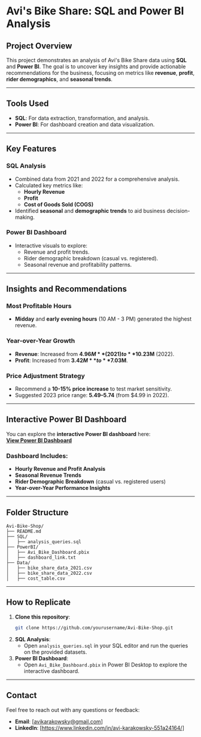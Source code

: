 # **Avi's Bike Share: SQL and Power BI Analysis**

## **Project Overview**
This project demonstrates an analysis of Avi's Bike Share data using **SQL** and **Power BI**. The goal is to uncover key insights and provide actionable recommendations for the business, focusing on metrics like **revenue**, **profit**, **rider demographics**, and **seasonal trends**.

---

## **Tools Used**
- **SQL**: For data extraction, transformation, and analysis.
- **Power BI**: For dashboard creation and data visualization.

---

## **Key Features**

### **SQL Analysis**
- Combined data from 2021 and 2022 for a comprehensive analysis.
- Calculated key metrics like:
  - **Hourly Revenue**
  - **Profit**
  - **Cost of Goods Sold (COGS)**
- Identified **seasonal** and **demographic trends** to aid business decision-making.

### **Power BI Dashboard**
- Interactive visuals to explore:
  - Revenue and profit trends.
  - Rider demographic breakdown (casual vs. registered).
  - Seasonal revenue and profitability patterns.

---

## **Insights and Recommendations**

### **Most Profitable Hours**  
- **Midday** and **early evening hours** (10 AM - 3 PM) generated the highest revenue.

### **Year-over-Year Growth**
- **Revenue**: Increased from **$4.96M** (2021) to **$10.23M** (2022).
- **Profit**: Increased from **$3.42M** to **$7.03M**.

### **Price Adjustment Strategy**
- Recommend a **10-15% price increase** to test market sensitivity.
- Suggested 2023 price range: **$5.49–$5.74** (from $4.99 in 2022).

---

## **Interactive Power BI Dashboard**
You can explore the **interactive Power BI dashboard** here:  
[**View Power BI Dashboard**](https://app.powerbi.com/view?r=eyJrIjoiZTk3ZTIwZDQtNzBhNy00Y2M0LWE2NjItN2QwM2FiYWRjNWMxIiwidCI6IjM0NTMxMzE4LTcwMTEtNGZkNC04N2YwLWE0MzgxNmM0OWJkMCJ9)

### **Dashboard Includes:**
- **Hourly Revenue and Profit Analysis**
- **Seasonal Revenue Trends**
- **Rider Demographic Breakdown** (casual vs. registered users)
- **Year-over-Year Performance Insights**

---

## **Folder Structure**
```
Avi-Bike-Shop/
├── README.md
├── SQL/
│   ├── analysis_queries.sql
├── PowerBI/
│   ├── Avi_Bike_Dashboard.pbix
│   ├── dashboard_link.txt
├── Data/
│   ├── bike_share_data_2021.csv
│   ├── bike_share_data_2022.csv
│   ├── cost_table.csv
```

---

## **How to Replicate**
1. **Clone this repository**:
   ```bash
   git clone https://github.com/yourusername/Avi-Bike-Shop.git
   ```
2. **SQL Analysis**:
   - Open `analysis_queries.sql` in your SQL editor and run the queries on the provided datasets.
3. **Power BI Dashboard**:
   - Open `Avi_Bike_Dashboard.pbix` in Power BI Desktop to explore the interactive dashboard.

---

## **Contact**
Feel free to reach out with any questions or feedback:
- **Email**: [avikarakowsky@gmail.com]
- **LinkedIn**: [https://www.linkedin.com/in/avi-karakowsky-551a24164/]

